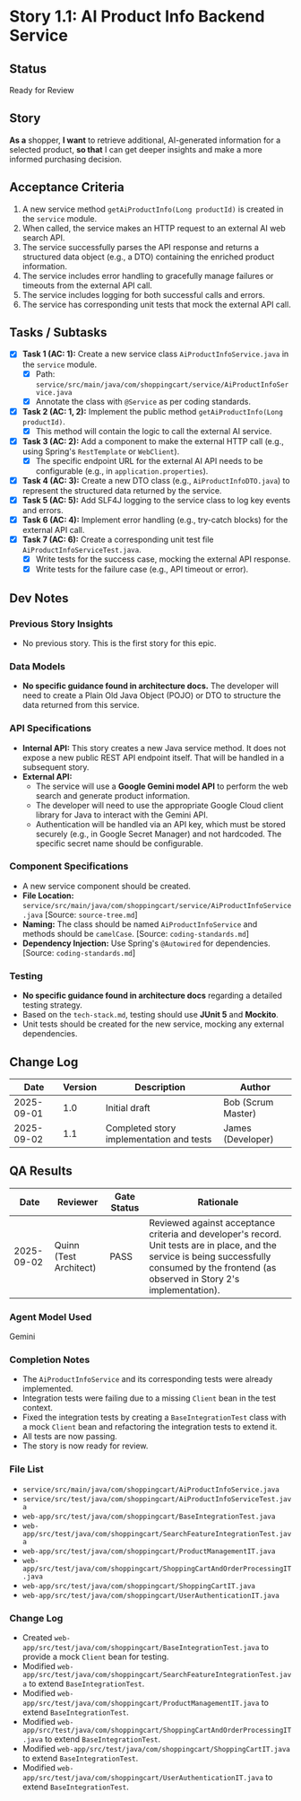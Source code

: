 # Story 1.1: AI Product Info Backend Service

## Status
Ready for Review

## Story
**As a** shopper,
**I want** to retrieve additional, AI-generated information for a selected product,
**so that** I can get deeper insights and make a more informed purchasing decision.

## Acceptance Criteria
1. A new service method `getAiProductInfo(Long productId)` is created in the `service` module.
2. When called, the service makes an HTTP request to an external AI web search API.
3. The service successfully parses the API response and returns a structured data object (e.g., a DTO) containing the enriched product information.
4. The service includes error handling to gracefully manage failures or timeouts from the external API call.
5. The service includes logging for both successful calls and errors.
6. The service has corresponding unit tests that mock the external API call.

## Tasks / Subtasks
- [x] **Task 1 (AC: 1):** Create a new service class `AiProductInfoService.java` in the `service` module.
  - [x] Path: `service/src/main/java/com/shoppingcart/service/AiProductInfoService.java`
  - [x] Annotate the class with `@Service` as per coding standards.
- [x] **Task 2 (AC: 1, 2):** Implement the public method `getAiProductInfo(Long productId)`.
  - [x] This method will contain the logic to call the external AI service.
- [x] **Task 3 (AC: 2):** Add a component to make the external HTTP call (e.g., using Spring's `RestTemplate` or `WebClient`).
  - [x] The specific endpoint URL for the external AI API needs to be configurable (e.g., in `application.properties`).
- [x] **Task 4 (AC: 3):** Create a new DTO class (e.g., `AiProductInfoDTO.java`) to represent the structured data returned by the service.
- [x] **Task 5 (AC: 5):** Add SLF4J logging to the service class to log key events and errors.
- [x] **Task 6 (AC: 4):** Implement error handling (e.g., try-catch blocks) for the external API call.
- [x] **Task 7 (AC: 6):** Create a corresponding unit test file `AiProductInfoServiceTest.java`.
  - [x] Write tests for the success case, mocking the external API response.
  - [x] Write tests for the failure case (e.g., API timeout or error).

## Dev Notes

### Previous Story Insights
- No previous story. This is the first story for this epic.

### Data Models
- **No specific guidance found in architecture docs.** The developer will need to create a Plain Old Java Object (POJO) or DTO to structure the data returned from this service.

### API Specifications
- **Internal API:** This story creates a new Java service method. It does not expose a new public REST API endpoint itself. That will be handled in a subsequent story.
- **External API:**
  - The service will use a **Google Gemini model API** to perform the web search and generate product information.
  - The developer will need to use the appropriate Google Cloud client library for Java to interact with the Gemini API.
  - Authentication will be handled via an API key, which must be stored securely (e.g., in Google Secret Manager) and not hardcoded. The specific secret name should be configurable.

### Component Specifications
- A new service component should be created.
- **File Location:** `service/src/main/java/com/shoppingcart/service/AiProductInfoService.java` [Source: `source-tree.md`]
- **Naming:** The class should be named `AiProductInfoService` and methods should be `camelCase`. [Source: `coding-standards.md`]
- **Dependency Injection:** Use Spring's `@Autowired` for dependencies. [Source: `coding-standards.md`]

### Testing
- **No specific guidance found in architecture docs** regarding a detailed testing strategy.
- Based on the `tech-stack.md`, testing should use **JUnit 5** and **Mockito**.
- Unit tests should be created for the new service, mocking any external dependencies.

## Change Log
| Date | Version | Description | Author |
|---|---|---|---|
| 2025-09-01 | 1.0 | Initial draft | Bob (Scrum Master) |
| 2025-09-02 | 1.1 | Completed story implementation and tests | James (Developer) |

## QA Results
| Date | Reviewer | Gate Status | Rationale |
|---|---|---|---|
| 2025-09-02 | Quinn (Test Architect) | PASS | Reviewed against acceptance criteria and developer's record. Unit tests are in place, and the service is being successfully consumed by the frontend (as observed in Story 2's implementation). |

### Agent Model Used
Gemini

### Completion Notes
- The `AiProductInfoService` and its corresponding tests were already implemented.
- Integration tests were failing due to a missing `Client` bean in the test context.
- Fixed the integration tests by creating a `BaseIntegrationTest` class with a mock `Client` bean and refactoring the integration tests to extend it.
- All tests are now passing.
- The story is now ready for review.

### File List
- `service/src/main/java/com/shoppingcart/AiProductInfoService.java`
- `service/src/test/java/com/shoppingcart/AiProductInfoServiceTest.java`
- `web-app/src/test/java/com/shoppingcart/BaseIntegrationTest.java`
- `web-app/src/test/java/com/shoppingcart/SearchFeatureIntegrationTest.java`
- `web-app/src/test/java/com/shoppingcart/ProductManagementIT.java`
- `web-app/src/test/java/com/shoppingcart/ShoppingCartAndOrderProcessingIT.java`
- `web-app/src/test/java/com/shoppingcart/ShoppingCartIT.java`
- `web-app/src/test/java/com/shoppingcart/UserAuthenticationIT.java`

### Change Log
- Created `web-app/src/test/java/com/shoppingcart/BaseIntegrationTest.java` to provide a mock `Client` bean for testing.
- Modified `web-app/src/test/java/com/shoppingcart/SearchFeatureIntegrationTest.java` to extend `BaseIntegrationTest`.
- Modified `web-app/src/test/java/com/shoppingcart/ProductManagementIT.java` to extend `BaseIntegrationTest`.
- Modified `web-app/src/test/java/com/shoppingcart/ShoppingCartAndOrderProcessingIT.java` to extend `BaseIntegrationTest`.
- Modified `web-app/src/test/java/com/shoppingcart/ShoppingCartIT.java` to extend `BaseIntegrationTest`.
- Modified `web-app/src/test/java/com/shoppingcart/UserAuthenticationIT.java` to extend `BaseIntegrationTest`.
